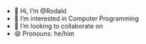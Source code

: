 - 👋 Hi, I’m @Rodald
- 👀 I’m interested in Computer Programming
- 💞️ I’m looking to collaborate on 
- 😄 Pronouns: he/him

<!---
Rodald/Rodald is a ✨ special ✨ repository because its `README.md` (this file) appears on your GitHub profile.
You can click the Preview link to take a look at your changes.
--->
